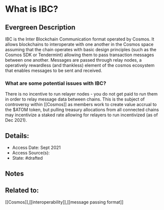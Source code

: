 # What is IBC?
## Evergreen Description
IBC is the Inter Blockchain Communication format operated by Cosmos. It allows blockchains to interoperate with one another in the Cosmos space assuming that the chain operates with basic design principles (such as the Cosmos SDK or Tendermint) allowing them to pass transaction messages between one another. Messages are passed through relay nodes, a operatively rewardless (and thankless) element of the cosmos ecosystem that enables messages to be sent and received.
### What are some potential issues with IBC?
There is no incentive to run relayer nodes - you do not get paid to run them in order to relay message data between chains. This is the subject of controversy within [[Cosmos]] as members work to create value accrual to the $ATOM token, but pulling treasury allocations from all connected chains may incentivize a staked rate allowing for relayers to run incentivized (as of Dec 2021).
## Details:
- Access Date: Sept 2021
- Access Source(s):
- State: #drafted

## Notes

## Related to: 
[[Cosmos]],[[interoperability]],[[message passing format]]
